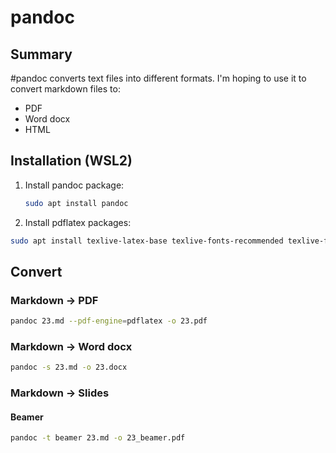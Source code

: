 # pandoc

## Summary

#pandoc converts text files into different formats. I'm hoping to use it to convert markdown files to:
- PDF
- Word docx
- HTML

## Installation (WSL2)

1. Install pandoc package:

	```bash
	sudo apt install pandoc
	```
	
1. Install pdflatex packages:

```bash
sudo apt install texlive-latex-base texlive-fonts-recommended texlive-fonts-extra
```

## Convert

### Markdown -> PDF

```bash
pandoc 23.md --pdf-engine=pdflatex -o 23.pdf
```

### Markdown ->  Word docx

```bash
pandoc -s 23.md -o 23.docx
```

### Markdown ->  Slides

#### Beamer

```bash
pandoc -t beamer 23.md -o 23_beamer.pdf
```